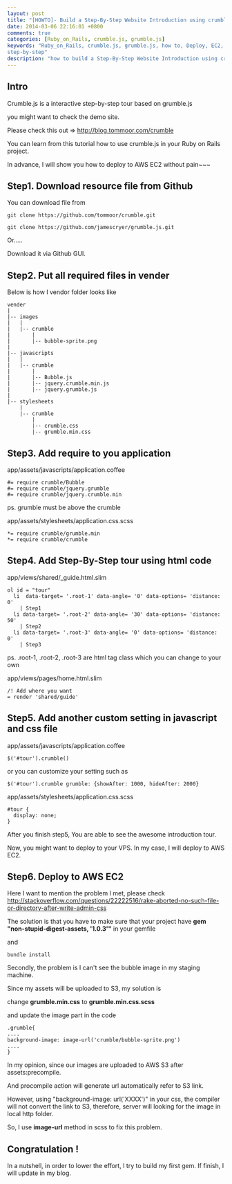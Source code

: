 ```yaml
---
layout: post
title: "[HOWTO]- Build a Step-By-Step Website Introduction using crumble.js instead of intro.js"
date: 2014-03-06 22:16:01 +0800
comments: true
categories: [Ruby_on_Rails, crumble.js, grumble.js]
keywords: "Ruby_on_Rails, crumble.js, grumble.js, how to, Deploy, EC2,
step-by-step"
description: "how to build a Step-By-Step Website Introduction using crumble.js instead of intro.js then deploy to EC2"
---
```


## Intro

Crumble.js is a interactive step-by-step tour based on grumble.js 

you might want to check the demo site. 

Please check this out => <http://blog.tommoor.com/crumble>

You can learn from this tutorial how to use crumble.js in your Ruby on
Rails project.

In advance, I will show you how to deploy to AWS EC2 without pain~~~

<!--more-->

## Step1. Download resource file from Github 

You can download file from 

    git clone https://github.com/tommoor/crumble.git 

    git clone https://github.com/jamescryer/grumble.js.git

Or.....

Download it via Github GUI.

## Step2. Put all required files in vender

Below is how I vendor folder looks like

    vender
    |
    |-- images
    |   |
    |   |-- crumble
    |       |
    |       |-- bubble-sprite.png
    |
    |-- javascripts
    |   |
    |   |-- crumble
    |       |
    |       |-- Bubble.js
    |       |-- jquery.crumble.min.js
    |       |-- jquery.grumble.js
    |
    |-- stylesheets
        |
        |-- crumble
            |
            |-- crumble.css
            |-- grumble.min.css


## Step3. Add require to you application

app/assets/javascripts/application.coffee

    #= require crumble/Bubble
    #= require crumble/jquery.grumble
    #= require crumble/jquery.crumble.min

ps. grumble must be above the crumble 


app/assets/stylesheets/application.css.scss

    *= require crumble/grumble.min
    *= require crumble/crumble

## Step4. Add Step-By-Step tour using html code 

app/views/shared/_guide.html.slim

    ol id = "tour"
      li  data-target= '.root-1' data-angle= '0' data-options= 'distance: 0'
        | Step1
      li data-target= '.root-2' data-angle= '30' data-options= 'distance: 50'
        | Step2
      li data-target= '.root-3' data-angle= '0' data-options= 'distance: 0'
        | Step3

ps. .root-1, .root-2, .root-3  are html tag class which you can change
to your own 

app/views/pages/home.html.slim

    /! Add where you want
    = render 'shared/guide'


## Step5. Add another custom setting in javascript and css file

app/assets/javascripts/application.coffee

    $('#tour').crumble()

or you can customize your setting such as 

    $('#tour').crumble grumble: {showAfter: 1000, hideAfter: 2000}

app/assets/stylesheets/application.css.scss

    #tour {
      display: none;
    }


After you finish step5, You are able to see the awesome introduction
tour.

Now, you might want to deploy to your VPS. In my case, I will deploy to
AWS EC2.

## Step6. Deploy to AWS EC2

Here I want to mention the problem I met, please check
<http://stackoverflow.com/questions/22222516/rake-aborted-no-such-file-or-directory-after-write-admin-css>

The solution is that you have to make sure that your project have **gem
"non-stupid-digest-assets, '1.0.3'"** in your gemfile

and 

    bundle install

Secondly, the problem is I can't see the bubble image in my staging
machine. 

Since my assets will be uploaded to S3, my solution is 

change **grumble.min.css** to **grumble.min.css.scss**

and update the image part in the code 

    .grumble{
    ....
    background-image: image-url('crumble/bubble-sprite.png') 
    ....
    }

In my opinion, since our images are uploaded to AWS S3 after
assets:precompile. 

And procompile action will generate url automatically refer to S3 link. 

However, using "background-image: url('XXXX')" in your css, the compiler
will not convert the link to S3, therefore, server will looking for the
image in local http folder.

So, I use **image-url** method in scss to fix this problem. 

## Congratulation ! 


In a nutshell, in order to lower the effort, I try to build my first
gem. If finish, I will update in my blog.
